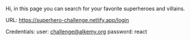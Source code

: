 Hi, in this page you can search for your favorite superheroes and villains.


URL: https://superhero-challenge.netlify.app/login

Credentials:
user: challenge@alkemy.org
password: react


